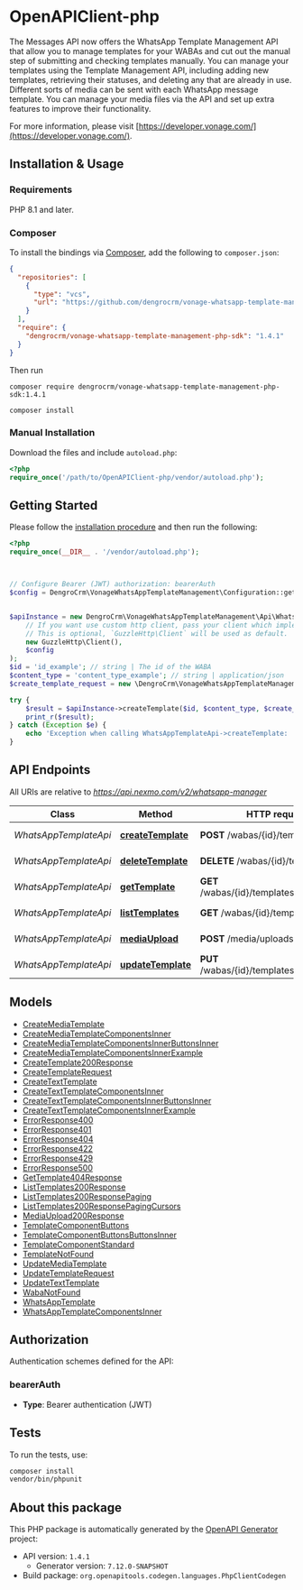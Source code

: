 # OpenAPIClient-php

The Messages API now offers the WhatsApp Template Management API that allow you to manage templates for your WABAs and cut out the manual step of submitting and checking templates manually. You can manage your templates using the Template Management API, including adding new templates, retrieving their statuses, and deleting any that are already in use. Different sorts of media can be sent with each WhatsApp message template. You can manage your media files via the API and set up extra features to improve their functionality.

For more information, please visit [https://developer.vonage.com/](https://developer.vonage.com/).

## Installation & Usage

### Requirements

PHP 8.1 and later.

### Composer

To install the bindings via [Composer](https://getcomposer.org/), add the following to `composer.json`:

```json
{
  "repositories": [
    {
      "type": "vcs",
      "url": "https://github.com/dengrocrm/vonage-whatsapp-template-management-php-sdk.git"
    }
  ],
  "require": {
    "dengrocrm/vonage-whatsapp-template-management-php-sdk": "1.4.1"
  }
}
```

Then run
```
composer require dengrocrm/vonage-whatsapp-template-management-php-sdk:1.4.1
```
```
composer install
```

### Manual Installation

Download the files and include `autoload.php`:

```php
<?php
require_once('/path/to/OpenAPIClient-php/vendor/autoload.php');
```

## Getting Started

Please follow the [installation procedure](#installation--usage) and then run the following:

```php
<?php
require_once(__DIR__ . '/vendor/autoload.php');



// Configure Bearer (JWT) authorization: bearerAuth
$config = DengroCrm\VonageWhatsAppTemplateManagement\Configuration::getDefaultConfiguration()->setAccessToken('YOUR_ACCESS_TOKEN');


$apiInstance = new DengroCrm\VonageWhatsAppTemplateManagement\Api\WhatsAppTemplateApi(
    // If you want use custom http client, pass your client which implements `GuzzleHttp\ClientInterface`.
    // This is optional, `GuzzleHttp\Client` will be used as default.
    new GuzzleHttp\Client(),
    $config
);
$id = 'id_example'; // string | The id of the WABA
$content_type = 'content_type_example'; // string | application/json
$create_template_request = new \DengroCrm\VonageWhatsAppTemplateManagement\Model\CreateTemplateRequest(); // \DengroCrm\VonageWhatsAppTemplateManagement\Model\CreateTemplateRequest

try {
    $result = $apiInstance->createTemplate($id, $content_type, $create_template_request);
    print_r($result);
} catch (Exception $e) {
    echo 'Exception when calling WhatsAppTemplateApi->createTemplate: ', $e->getMessage(), PHP_EOL;
}

```

## API Endpoints

All URIs are relative to *https://api.nexmo.com/v2/whatsapp-manager*

Class | Method | HTTP request | Description
------------ | ------------- | ------------- | -------------
*WhatsAppTemplateApi* | [**createTemplate**](docs/Api/WhatsAppTemplateApi.md#createtemplate) | **POST** /wabas/{id}/templates | Create Template
*WhatsAppTemplateApi* | [**deleteTemplate**](docs/Api/WhatsAppTemplateApi.md#deletetemplate) | **DELETE** /wabas/{id}/templates | Delete Template
*WhatsAppTemplateApi* | [**getTemplate**](docs/Api/WhatsAppTemplateApi.md#gettemplate) | **GET** /wabas/{id}/templates/{template_id} | Get Template
*WhatsAppTemplateApi* | [**listTemplates**](docs/Api/WhatsAppTemplateApi.md#listtemplates) | **GET** /wabas/{id}/templates | List Templates
*WhatsAppTemplateApi* | [**mediaUpload**](docs/Api/WhatsAppTemplateApi.md#mediaupload) | **POST** /media/uploads | Media Upload
*WhatsAppTemplateApi* | [**updateTemplate**](docs/Api/WhatsAppTemplateApi.md#updatetemplate) | **PUT** /wabas/{id}/templates/{template_id} | Update Template

## Models

- [CreateMediaTemplate](docs/Model/CreateMediaTemplate.md)
- [CreateMediaTemplateComponentsInner](docs/Model/CreateMediaTemplateComponentsInner.md)
- [CreateMediaTemplateComponentsInnerButtonsInner](docs/Model/CreateMediaTemplateComponentsInnerButtonsInner.md)
- [CreateMediaTemplateComponentsInnerExample](docs/Model/CreateMediaTemplateComponentsInnerExample.md)
- [CreateTemplate200Response](docs/Model/CreateTemplate200Response.md)
- [CreateTemplateRequest](docs/Model/CreateTemplateRequest.md)
- [CreateTextTemplate](docs/Model/CreateTextTemplate.md)
- [CreateTextTemplateComponentsInner](docs/Model/CreateTextTemplateComponentsInner.md)
- [CreateTextTemplateComponentsInnerButtonsInner](docs/Model/CreateTextTemplateComponentsInnerButtonsInner.md)
- [CreateTextTemplateComponentsInnerExample](docs/Model/CreateTextTemplateComponentsInnerExample.md)
- [ErrorResponse400](docs/Model/ErrorResponse400.md)
- [ErrorResponse401](docs/Model/ErrorResponse401.md)
- [ErrorResponse404](docs/Model/ErrorResponse404.md)
- [ErrorResponse422](docs/Model/ErrorResponse422.md)
- [ErrorResponse429](docs/Model/ErrorResponse429.md)
- [ErrorResponse500](docs/Model/ErrorResponse500.md)
- [GetTemplate404Response](docs/Model/GetTemplate404Response.md)
- [ListTemplates200Response](docs/Model/ListTemplates200Response.md)
- [ListTemplates200ResponsePaging](docs/Model/ListTemplates200ResponsePaging.md)
- [ListTemplates200ResponsePagingCursors](docs/Model/ListTemplates200ResponsePagingCursors.md)
- [MediaUpload200Response](docs/Model/MediaUpload200Response.md)
- [TemplateComponentButtons](docs/Model/TemplateComponentButtons.md)
- [TemplateComponentButtonsButtonsInner](docs/Model/TemplateComponentButtonsButtonsInner.md)
- [TemplateComponentStandard](docs/Model/TemplateComponentStandard.md)
- [TemplateNotFound](docs/Model/TemplateNotFound.md)
- [UpdateMediaTemplate](docs/Model/UpdateMediaTemplate.md)
- [UpdateTemplateRequest](docs/Model/UpdateTemplateRequest.md)
- [UpdateTextTemplate](docs/Model/UpdateTextTemplate.md)
- [WabaNotFound](docs/Model/WabaNotFound.md)
- [WhatsAppTemplate](docs/Model/WhatsAppTemplate.md)
- [WhatsAppTemplateComponentsInner](docs/Model/WhatsAppTemplateComponentsInner.md)

## Authorization

Authentication schemes defined for the API:
### bearerAuth

- **Type**: Bearer authentication (JWT)

## Tests

To run the tests, use:

```bash
composer install
vendor/bin/phpunit
```

## About this package

This PHP package is automatically generated by the [OpenAPI Generator](https://openapi-generator.tech) project:

- API version: `1.4.1`
    - Generator version: `7.12.0-SNAPSHOT`
- Build package: `org.openapitools.codegen.languages.PhpClientCodegen`
